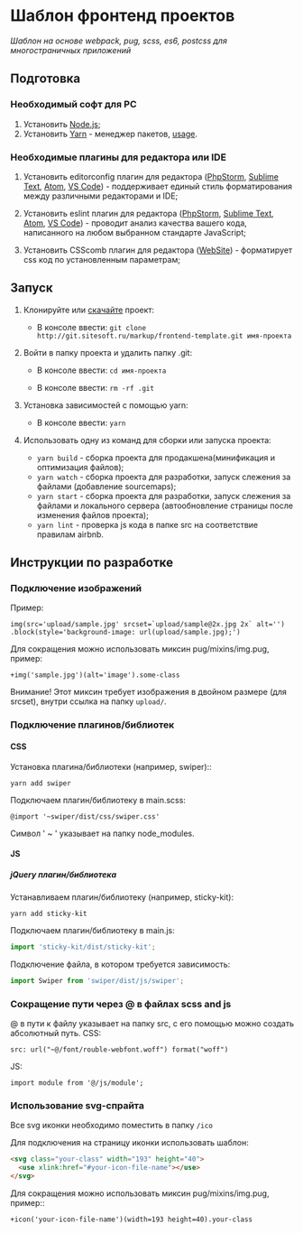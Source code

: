 # Шаблон фронтенд проектов

_Шаблон на основе webpack, pug, scss, es6, postcss для многостраничных приложений_

## Подготовка

### Необходимый софт для PC

1.  Установить [Node.js](https://nodejs.org/en/);
2.  Установить [Yarn](https://yarnpkg.com/lang/en/) - менеджер пакетов, [usage](https://yarnpkg.com/en/docs/usage).

### Необходимые плагины для редактора или IDE

1.  Установить editorconfig плагин для редактора ([PhpStorm](https://plugins.jetbrains.com/plugin/7294-editorconfig), [Sublime Text](https://packagecontrol.io/packages/EditorConfig), [Atom](https://atom.io/packages/linter-eslint), [VS Code](https://marketplace.visualstudio.com/items?itemName=EditorConfig.EditorConfig)) - поддерживает единый стиль форматирования между различными редакторами и IDE;

2.  Установить eslint плагин для редактора ([PhpStorm](https://www.jetbrains.com/help/phpstorm/eslint.html), [Sublime Text](https://packagecontrol.io/packages/ESLint), [Atom](https://atom.io/packages/editorconfig), [VS Code](https://marketplace.visualstudio.com/items?itemName=dbaeumer.vscode-eslint)) - проводит анализ качества вашего кода, написанного на любом выбранном стандарте JavaScript;

3.  Установить CSScomb плагин для редактора ([WebSite](http://csscomb.com)) - форматирует css код по установленным параметрам;

## Запуск

1.  Клонируйте или [скачайте](http://git.sitesoft.ru/markup/frontend-template.git) проект:

    - В консоле ввести: `git clone http://git.sitesoft.ru/markup/frontend-template.git имя-проекта`

2.  Войти в папку проекта и удалить папку .git:

    - В консоле ввести: `cd имя-проекта`

    - В консоле ввести: `rm -rf .git`

3.  Установка зависимостей с помощью yarn:

    - В консоле ввести: `yarn`

4.  Использовать одну из команд для сборки или запуска проекта:
    - `yarn build` - сборка проекта для продакшена(минификация и оптимизация файлов);
    - `yarn watch` - сборка проекта для разработки, запуск слежения за файлами (добавление sourcemaps);
    - `yarn start` - сборка проекта для разработки, запуск слежения за файлами и локального сервера (автообновление страницы после изменения файлов проекта);
    - `yarn lint` - проверка js кода в папке src на соответствие правилам airbnb.

## Инструкции по разработке

### Подключение изображений

Пример:

```pug
img(src='upload/sample.jpg' srcset=`upload/sample@2x.jpg 2x` alt='')
.block(style='background-image: url(upload/sample.jpg);')
```

Для сокращения можно использовать миксин pug/mixins/img.pug, пример:

```pug
+img('sample.jpg')(alt='image').some-class
```

Внимание! Этот миксин требует изображения в двойном размере (для srcset), внутри ссылка на папку `upload/`.

### Подключение плагинов/библиотек

#### CSS

Установка плагина/библиотеки (например, swiper)::

```
yarn add swiper
```

Подключаем плагин/библиотеку в main.scss:

```
@import '~swiper/dist/css/swiper.css'
```

Символ ' ~ ' указывает на папку node_modules.

#### JS

##### jQuery плагин/библиотека

Устанавливаем плагин/библиотеку (например, sticky-kit):

```
yarn add sticky-kit
```

Подключаем плагин/библиотеку в main.js:

```js
import 'sticky-kit/dist/sticky-kit';
```

Подключение файла, в котором требуется зависимость:

```js
import Swiper from 'swiper/dist/js/swiper';
```

### Сокращение пути через @ в файлах scss and js

@ в пути к файлу указывает на папку src, с его помощью можно создать абсолютный путь.
CSS:

```
src: url("~@/font/rouble-webfont.woff") format("woff")
```

JS:

```
import module from '@/js/module';
```

### Использование svg-спрайта

Все svg иконки необходимо поместить в папку `/ico`

Для подключения на страницу иконки использовать шаблон:

```html или pug
<svg class="your-class" width="193" height="40">
  <use xlink:href="#your-icon-file-name"></use>
</svg>
```

Для сокращения можно использовать миксин pug/mixins/img.pug, пример::

```pug
+icon('your-icon-file-name')(width=193 height=40).your-class
```
